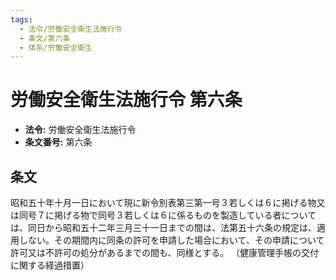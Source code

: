 ```yaml
---
tags:
  - 法令/労働安全衛生法施行令
  - 条文/第六条
  - 体系/労働安全衛生
---
```

# 労働安全衛生法施行令 第六条

- **法令:** 労働安全衛生法施行令
- **条文番号:** 第六条

## 条文
昭和五十年十月一日において現に新令別表第三第一号３若しくは６に掲げる物又は同号７に掲げる物で同号３若しくは６に係るものを製造している者については、同日から昭和五十二年三月三十一日までの間は、法第五十六条の規定は、適用しない。その期間内に同条の許可を申請した場合において、その申請について許可又は不許可の処分があるまでの間も、同様とする。
（健康管理手帳の交付に関する経過措置）

